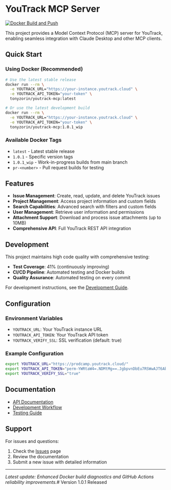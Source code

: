 # YouTrack MCP Server

[![Docker Build and Push](https://github.com/tonyzorin/youtrack-mcp/actions/workflows/docker-build.yml/badge.svg)](https://github.com/tonyzorin/youtrack-mcp/actions/workflows/docker-build.yml)

This project provides a Model Context Protocol (MCP) server for YouTrack, enabling seamless integration with Claude Desktop and other MCP clients.

## Quick Start

### Using Docker (Recommended)

```bash
# Use the latest stable release
docker run --rm \
  -e YOUTRACK_URL="https://your-instance.youtrack.cloud" \
  -e YOUTRACK_API_TOKEN="your-token" \
  tonyzorin/youtrack-mcp:latest

# Or use the latest development build
docker run --rm \
  -e YOUTRACK_URL="https://your-instance.youtrack.cloud" \
  -e YOUTRACK_API_TOKEN="your-token" \
  tonyzorin/youtrack-mcp:1.0.1_wip
```

### Available Docker Tags

- `latest` - Latest stable release
- `1.0.1` - Specific version tags  
- `1.0.1_wip` - Work-in-progress builds from main branch
- `pr-<number>` - Pull request builds for testing

## Features

- **Issue Management**: Create, read, update, and delete YouTrack issues
- **Project Management**: Access project information and custom fields
- **Search Capabilities**: Advanced search with filters and custom fields
- **User Management**: Retrieve user information and permissions
- **Attachment Support**: Download and process issue attachments (up to 10MB)
- **Comprehensive API**: Full YouTrack REST API integration

## Development

This project maintains high code quality with comprehensive testing:

- **Test Coverage**: 41% (continuously improving)
- **CI/CD Pipeline**: Automated testing and Docker builds
- **Quality Assurance**: Automated testing on every commit

For development instructions, see the [Development Guide](DEVELOPMENT.md).

## Configuration

### Environment Variables

- `YOUTRACK_URL`: Your YouTrack instance URL
- `YOUTRACK_API_TOKEN`: Your YouTrack API token
- `YOUTRACK_VERIFY_SSL`: SSL verification (default: true)

### Example Configuration

```bash
export YOUTRACK_URL="https://prodcamp.youtrack.cloud/"
export YOUTRACK_API_TOKEN="perm-YWRtaW4=.NDMtMg==.JgbpvnDbEu7RSWwAJT6Ab3iXgQyPwu"
export YOUTRACK_VERIFY_SSL="true"
```

## Documentation

- [API Documentation](docs/API.md)
- [Development Workflow](DOCKER_TAGGING.md)
- [Testing Guide](tests/README.md)

## Support

For issues and questions:
1. Check the [Issues](https://github.com/tonyzorin/youtrack-mcp/issues) page
2. Review the documentation
3. Submit a new issue with detailed information

---

*Latest update: Enhanced Docker build diagnostics and GitHub Actions reliability improvements.*# Version 1.0.1 Released

